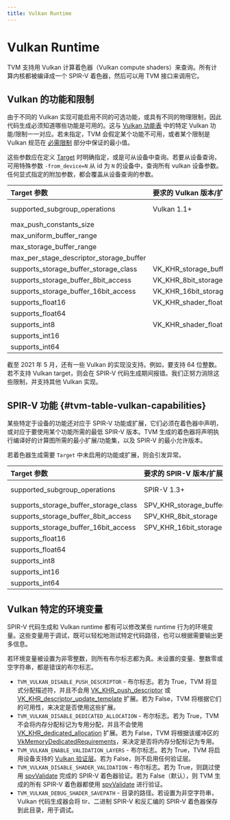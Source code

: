 ```yaml
---
title: Vulkan Runtime
---
```


# Vulkan Runtime

TVM 支持用 Vulkan 计算着色器（Vulkan compute shaders）来查询。所有计算内核都被编译成一个 SPIR-V 着色器，然后可以用 TVM 接口来调用它。

## Vulkan 的功能和限制

由于不同的 Vulkan 实现可能启用不同的可选功能，或具有不同的物理限制，因此代码生成必须知道哪些功能是可用的。这与 [Vulkan 功能表](#tvm-table-vulkan-capabilities) 中的特定 Vulkan 功能/限制一一对应。若未指定，TVM 会假定某个功能不可用，或者某个限制是 Vulkan 规范在 [必需限制](https://www.khronos.org/registry/vulkan/specs/1.2-extensions/html/vkspec.html#limits-minmax) 部分中保证的最小值。

这些参数应在定义 [Target](https://tvm.apache.org/docs/arch/device_target_interactions.html#tvm-target-specific-target) 时明确指定，或是可从设备中查询。若要从设备查询，可用特殊参数 `-from_device=N` 从 id 为 `N` 的设备中，查询所有 vulkan 设备参数。任何显式指定的附加参数，都会覆盖从设备查询的参数。

| **Target 参数** | **要求的 Vulkan 版本/扩**展 | **查询参数** | **默认值** |
|:---|:---|:---|:---|
| supported_subgroup_operations | Vulkan 1.1+ | VkPhysicalDeviceSubgroupProperties::supportedOperations | 0 (interpreted as [VkSubgroupFeatureFlagBits](https://www.khronos.org/registry/vulkan/specs/1.2-extensions/man/html/VkSubgroupFeatureFlagBits.html)) |
| max_push_constants_size |    | VkPhysicalDeviceLimits::maxPushConstantsSize | 128 bytes |
| max_uniform_buffer_range |    | VkPhysicalDeviceLimits::maxUniformBufferRange | 16384 bytes |
| max_storage_buffer_range |    | VkPhysicalDeviceLimits::maxStorageBufferRange | 227bytes |
| max_per_stage_descriptor_storage_buffer |    | VkPhysicalDeviceLimits::maxPerStageDescriptorStorageBuffers | 4 |
| supports_storage_buffer_storage_class | VK_KHR_storage_buffer_storage_class |    | false |
| supports_storage_buffer_8bit_access | VK_KHR_8bit_storage | VkPhysicalDevice8BitStorageFeaturesKHR::storageBuffer8BitAccess | false |
| supports_storage_buffer_16bit_access | VK_KHR_16bit_storage | VkPhysicalDevice16BitStorageFeaturesKHR::storageBuffer16BitAccess | false |
| supports_float16 | VK_KHR_shader_float16_int8 | VkPhysicalDeviceShaderFloat16Int8FeaturesKHR::shaderFloat16 | false |
| supports_float64 |    | VkPhysicalDeviceFeatures::shaderFloat64 | false |
| supports_int8 | VK_KHR_shader_float16_int8 | VkPhysicalDeviceShaderFloat16Int8FeaturesKHR::shaderInt8 | false |
| supports_int16 |    | VkPhysicalDeviceFeatures::shaderInt16 | false |
| supports_int64 |    | VkPhysicalDeviceFeatures::shaderInt64 | false |

截至 2021 年 5 月，还有一些 Vulkan 的实现没支持。例如，要支持 64 位整数。若不支持 Vulkan target，则会在 SPIR-V 代码生成期间报错。我们正努力消除这些限制，并支持其他 Vulkan 实现。

## SPIR-V 功能  {#tvm-table-vulkan-capabilities}

某些特定于设备的功能还对应于 SPIR-V 功能或扩展，它们必须在着色器中声明，或对应于要使用某个功能所需的最低 SPIR-V 版本。TVM 生成的着色器将声明执行编译好的计算图所需的最小扩展/功能集，以及 SPIR-V 的最小允许版本。

若着色器生成需要 `Target` 中未启用的功能或扩展，则会引发异常。

| **Target 参数** | **要求的 SPIR-V 版本/扩展** | **声明的功能** |
|:---|:---|:---|
| supported_subgroup_operations | SPIR-V 1.3+ | Varies, see [VkSubgroupFeatureFlagBits](https://www.khronos.org/registry/vulkan/specs/1.2-extensions/man/html/VkSubgroupFeatureFlagBits.html) |
| supports_storage_buffer_storage_class | SPV_KHR_storage_buffer_storage_class |    |
| supports_storage_buffer_8bit_access | SPV_KHR_8bit_storage | StorageBuffer8BitAccess |
| supports_storage_buffer_16bit_access | SPV_KHR_16bit_storage | StorageBuffer16BitAccess |
| supports_float16 |    | Float16 |
| supports_float64 |    | Float64 |
| supports_int8 |    | Int8 |
| supports_int16 |    | Int16 |
| supports_int64 |    | Int64 |

## Vulkan 特定的环境变量

SPIR-V 代码生成和 Vulkan runtime 都有可以修改某些 runtime 行为的环境变量。这些变量用于调试，既可以轻松地测试特定代码路径，也可以根据需要输出更多信息。

若环境变量被设置为非零整数，则所有布尔标志都为真。未设置的变量、整数零或空字符串，都是错误的布尔标志。

* `TVM_VULKAN_DISABLE_PUSH_DESCRIPTOR` - 布尔标志。若为 True，TVM 将显式分配描述符，并且不会用 [VK_KHR_push_descriptor](https://khronos.org/registry/vulkan/specs/1.2-extensions/man/html/VK_KHR_push_descriptor.html) 或 [VK_KHR_descriptor_update_template](https://www.khronos.org/registry/vulkan/specs/1.2-extensions/man/html/VK_KHR_descriptor_update_template.html) 扩展。若为 False，TVM 将根据它们的可用性，来决定是否使用这些扩展。
* `TVM_VULKAN_DISABLE_DEDICATED_ALLOCATION` - 布尔标志。若为 True，TVM 不会将内存分配标记为专用分配，并且不会使用 [VK_KHR_dedicated_allocation](https://www.khronos.org/registry/vulkan/specs/1.2-extensions/man/html/VK_KHR_dedicated_allocation.html) 扩展。若为 False，TVM 将根据该缓冲区的 [VkMemoryDedicatedRequirements](https://www.khronos.org/registry/vulkan/specs/1.2-extensions/man/html/VkMemoryDedicatedRequirements.html)，来决定是否将内存分配标记为专用。
* `TVM_VULKAN_ENABLE_VALIDATION_LAYERS` - 布尔标志。若为 True，TVM 将启用设备支持的 [Vulkan 验证层](https://github.com/KhronosGroup/Vulkan-LoaderAndValidationLayers/blob/master/layers/README.md)。若为 False，则不启用任何验证层。
* `TVM_VULKAN_DISABLE_SHADER_VALIDATION` - 布尔标志。若为 True，则跳过使用 [spvValidate](https://github.com/KhronosGroup/SPIRV-Tools#validator) 完成的 SPIR-V 着色器验证。若为 False（默认），则 TVM 生成的所有 SPIR-V 着色器都使用 [spvValidate](https://github.com/KhronosGroup/SPIRV-Tools#validator) 进行验证。
* `TVM_VULKAN_DEBUG_SHADER_SAVEPATH` - 目录的路径。若设置为非空字符串，Vulkan 代码生成器会将 tir、二进制 SPIR-V 和反汇编的 SPIR-V 着色器保存到此目录，用于调试。
